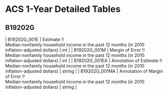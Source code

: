 # ACS 1-Year Detailed Tables

## B19202G

| B19202G_001E | Estimate !!<br>Median nonfamily household income in the past 12 months (in 2010 inflation-adjusted dollars) | int |
| B19202G_001M | Margin of Error !!<br>Median nonfamily household income in the past 12 months (in 2010 inflation-adjusted dollars) | int |
| B19202G_001EA | Annotation of Estimate !!<br>Median nonfamily household income in the past 12 months (in 2010 inflation-adjusted dollars) | string |
| B19202G_001MA | Annotation of Margin of Error !!<br>Median nonfamily household income in the past 12 months (in 2010 inflation-adjusted dollars) | string |

